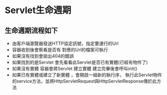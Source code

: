 # Servlet生命週期
## 生命週期流程如下
* 由客戶端瀏覽器發送HTTP協定訊號，指定要運行的Url
* 容器收到後會察看是否有 對應的Url的檔案可執行
* 如果沒有找到會拋出404的錯誤
* 如果找到的是Servlet  會先看看此Servlet是否已有實體(已經有物件了) 
* 如果沒有實體 容器會將Servlet 建立實體  建立完畢後會呼叫init()
* 如果已有實體或建立了新實體 ，會開啟一組新的執行序，
執行此Servlet物件的service方法，並將HttpServletRequest與HttpServletResponse傳於此方法
					
